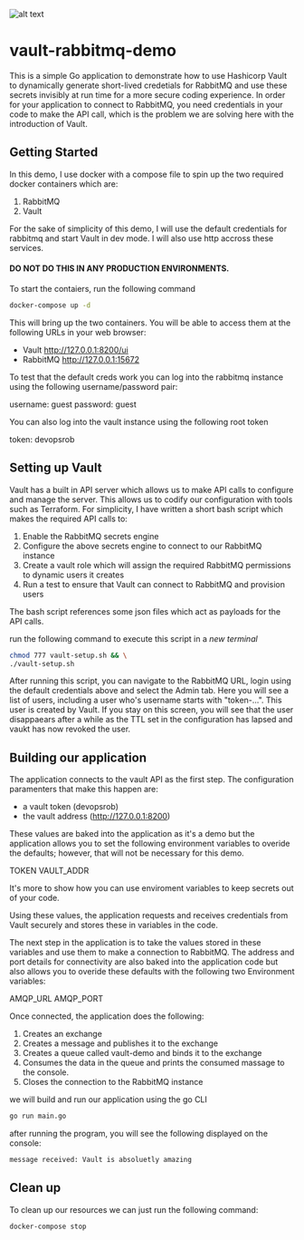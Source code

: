 ![alt text](https://www.devopsrob.com/wp-content/uploads/2019/06/DevOps-Rob-Ltd-5-e1560366034138.png "Logo Title Text 1")

# vault-rabbitmq-demo

This is a simple Go application to demonstrate how to use Hashicorp Vault to dynamically generate short-lived credetials for RabbitMQ and use these secrets invisibly at run time for a more secure coding experience.  In order for your application to connect to RabbitMQ, you need credentials in your code to make the API call, which is the problem we are solving here with the introduction of Vault.

## Getting Started

In this demo, I use docker with a compose file to spin up the two required docker containers which are:

1. RabbitMQ
2. Vault

For the sake of simplicity of this demo, I will use the default credentials for rabbitmq and start Vault in dev mode.  I will also use http accross these services.

#### DO NOT DO THIS IN ANY PRODUCTION ENVIRONMENTS.

To start the contaiers, run the following command

```bash
docker-compose up -d
```
This will bring up the two containers.  You will be able to access them at the following URLs in your web browser:

 - Vault http://127.0.0.1:8200/ui
 - RabbitMQ http://127.0.0.1:15672

To test that the default creds work you can log into the rabbitmq instance using the following username/password pair:

username: guest
password: guest

You can also log into the vault instance using the following root token

token: devopsrob

## Setting up Vault 

Vault has a built in API server which allows us to make API calls to configure and manage the server.  This allows us to codify our configuration with tools such as Terraform.  For simplicity, I have written a short bash script which makes the required API calls to:

1. Enable the RabbitMQ secrets engine
2. Configure the above secrets engine to connect to our RabbitMQ instance
3. Create a vault role which will assign the required RabbitMQ permissions to dynamic users it creates
4. Run a test to ensure that Vault can connect to RabbitMQ and provision users

The bash script references some json files which act as payloads for the API calls.

run the following command to execute this script in a *new terminal*

```bash
chmod 777 vault-setup.sh && \
./vault-setup.sh
```

After running this script, you can navigate to the RabbitMQ URL, login using the default credentials above and select the Admin tab.  Here you will see a list of users, including a user who's username starts with "token-...".  This user is created by Vault.  If you stay on this screen, you will see that the user disappaears after a while as the TTL set in the configuration has lapsed and vaukt has now revoked the user.

## Building our application

The application connects to the vault API as the first step.  The configuration paramenters that make this happen are:
 - a vault token (devopsrob)
 - the vault address (http://127.0.0.1:8200)

These values are baked into the application as it's a demo but the application allows you to set the following environment variables to overide the defaults; however, that will not be necessary for this demo.  

TOKEN
VAULT_ADDR

It's more to show how you can use enviroment variables to keep secrets out of your code.

Using these values, the application requests and receives credentials from Vault securely and stores these in variables in the code.

The next step in the application is to take the values stored in these variables and use them to make a connection to RabbitMQ.  The address and port details for connectivity are also baked into the application code but also allows you to overide these defaults with the following two Environment variables:

AMQP_URL
AMQP_PORT

Once connected, the application does the following:

1. Creates an exchange
2. Creates a message and publishes it to the exchange
3. Creates a queue called vault-demo and binds it to the exchange
4. Consumes the data in the queue and prints the consumed massage to the console.
5. Closes the connection to the RabbitMQ instance

we will build and run our application using the go CLI

```bash
go run main.go
```

after running the program, you will see the following displayed on the console:

```bash
message received: Vault is absoluetly amazing
```

## Clean up

To clean up our resources we can just run the following command:

```bash
docker-compose stop
```
